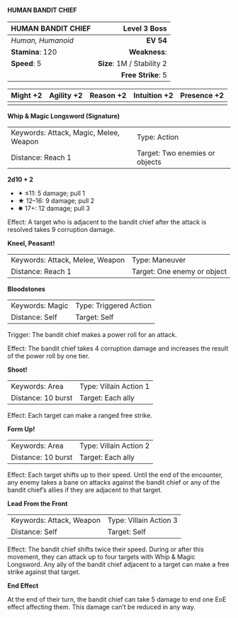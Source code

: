 #### HUMAN BANDIT CHIEF

| HUMAN BANDIT CHIEF |           **Level 3 Boss** |
| :----------------- | -------------------------: |
| *Human, Humanoid*  |                  **EV 54** |
| **Stamina**: 120   |              **Weakness**: |
| **Speed**: 5       | **Size**: 1M / Stability 2 |
|                    |         **Free Strike**: 5 |

| **Might** +2 | **Agility** +2 | **Reason** +2 | **Intuition** +2 | **Presence** +2 |
| ------------ | -------------- | ------------- | ---------------- | --------------- |
|              |                |               |                  |                 |

**Whip & Magic Longsword (Signature)**

|                                        |                                |
| :------------------------------------- | :----------------------------- |
| Keywords: Attack, Magic, Melee, Weapon | Type: Action                   |
| Distance: Reach 1                      | Target: Two enemies or objects |

**2d10 + 2**

- ✦ ≤11: 5 damage; pull 1
- ★ 12–16: 9 damage; pull 2
- ✸ 17+: 12 damage; pull 3

Effect: A target who is adjacent to the bandit chief after the attack is resolved takes 9 corruption damage.

**Kneel, Peasant!**

|                                 |                             |
| :------------------------------ | :-------------------------- |
| Keywords: Attack, Melee, Weapon | Type: Maneuver              |
| Distance: Reach 1               | Target: One enemy or object |

**Bloodstones**

|                 |                        |
| :-------------- | :--------------------- |
| Keywords: Magic | Type: Triggered Action |
| Distance: Self  | Target: Self           |

Trigger: The bandit chief makes a power roll for an attack.

Effect: The bandit chief takes 4 corruption damage and increases the result of the power roll by one tier.

**Shoot!**

|                    |                        |
| :----------------- | :--------------------- |
| Keywords: Area     | Type: Villain Action 1 |
| Distance: 10 burst | Target: Each ally      |

Effect: Each target can make a ranged free strike.

**Form Up!**

|                    |                        |
| :----------------- | :--------------------- |
| Keywords: Area     | Type: Villain Action 2 |
| Distance: 10 burst | Target: Each ally      |

Effect: Each target shifts up to their speed. Until the end of the encounter, any enemy takes a bane on attacks against the bandit chief or any of the bandit chief’s allies if they are adjacent to that target.

**Lead From the Front**

|                          |                        |
| :----------------------- | :--------------------- |
| Keywords: Attack, Weapon | Type: Villain Action 3 |
| Distance: Self           | Target: Self           |

Effect: The bandit chief shifts twice their speed. During or after this movement, they can attack up to four targets with Whip & Magic Longsword. Any ally of the bandit chief adjacent to a target can make a free strike against that target.

**End Effect**

At the end of their turn, the bandit chief can take 5 damage to end one EoE effect affecting them. This damage can’t be reduced in any way.
